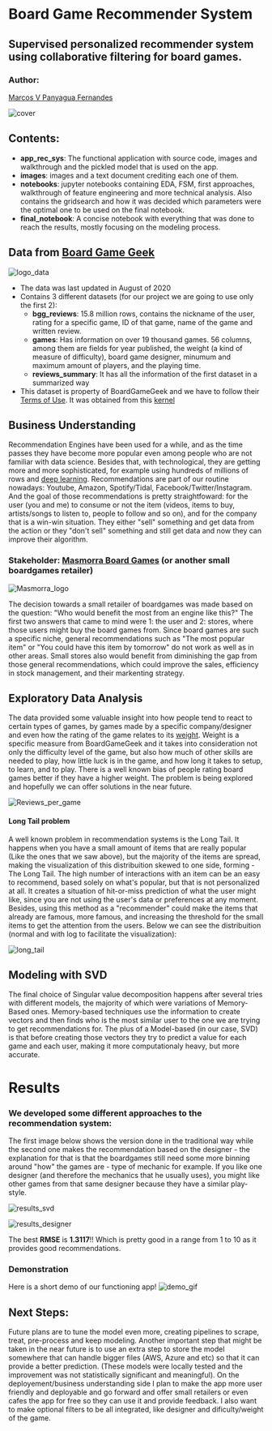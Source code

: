 # Board Game Recommender System 

## Supervised personalized recommender system using collaborative filtering for board games. 

### Author:
[Marcos V Panyagua Fernandes](https://www.linkedin.com/in/marcosvprestesfernandes/)

![cover](images/board_game_cafe.jpg)


## Contents:
* **app_rec_sys**: The functional application with source code, images and walkthrough and the pickled model that is used on the app.
* **images**: images and a text document crediting each one of them.
* **notebooks**: jupyter notebooks containing EDA, FSM, first approaches, walkthrough of feature engineering and more technical analysis. Also contains the gridsearch and how it was decided which parameters were the optimal one to be used on the final notebook.
* **final_notebook**: A concise notebook with everything that was done to reach the results, mostly focusing on the modeling process.


## Data from [Board Game Geek](https://boardgamegeek.com/)
![logo_data](images/bgg_logo.jfif)
- The data was last updated in August of 2020
- Contains 3 different datasets (for our project we are going to use only the first 2):
  - **bgg_reviews**: 15.8 million rows, contains the nickname of the user, rating for a specific game, ID of that game, name of the game and written review.
  - **games**: Has information on over 19 thousand games. 56 columns, among them are fields for year published, the weight (a kind of measure of difficulty), board game designer, minumum and maximum amount of players, and the playing time.
  - **reviews_summary**: It has all the information of the first dataset in a summarized way
- This dataset is property of BoardGameGeek and we have to follow their [Terms of Use](https://boardgamegeek.com/wiki/page/XML_API_Terms_of_Use#). It was obtained from this [kernel](https://www.kaggle.com/jvanelteren/boardgamegeek-reviews?select=bgg-15m-reviews.csv)


## Business Understanding
  Recommendation Engines have been used for a while, and as the time passes they have become more popular even among people who are not familiar with data science. Besides that, with technological, they are getting more and more sophisticated, for example using hundreds of millions of rows and [deep learning](https://towardsdatascience.com/introduction-to-recommender-systems-2-deep-neural-network-based-recommendation-systems-4e4484e64746). Recommendations are part of our routine nowadays: Youtube, Amazon, Spotify/Tidal, Facebook/Twitter/Instagram. And the goal of those recommendations is pretty straightfoward: for the user (you and me) to consume or not the item (videos, items to buy, artists/songs to listen to, people to follow and so on), and for the company that is a win-win situation. They either "sell" something and get data from the action or they "don't sell" something and still get data and now they can improve their algorithm.


### Stakeholder: [Masmorra Board Games](https://www.masmorra.com.br/) (or another small boardgames retailer)

![Masmorra_logo](images/masmorra_board_games.png)

  The decision towards a small retailer of boardgames was made based on the question: "Who would benefit the most from an engine like this?" The first two answers that came to mind were 1: the user and 2: stores, where those users might buy the board games from. Since board games are such a specific niche, general recommendations such as "The most popular item" or "You could have this item by tomorrow" do not work as well as in other areas. Small stores also would benefit from diminishing the gap from those general recommendations, which could improve the sales, efficiency in stock management, and their markenting strategy.


## Exploratory Data Analysis
  The data provided some valuable insight into how people tend to react to certain types of games, by games made by a specific company/designer and even how the rating of the game relates to its [weight](https://boardgamegeek.com/wiki/page/Weight). Weight is a specific measure from BoardGameGeek and it takes into consideration not only the difficulty level of the game, but also how much of other skills are needed to play, how little luck is in the game, and how long it takes to setup, to learn, and to play. There is a well known bias of people rating board games better if they have a higher weight. The problem is being explored and hopefully we can offer solutions in the near future.

![Reviews_per_game](images/most_reviewed_games.png)


#### Long Tail problem
  A well known problem in recommendation systems is the Long Tail. It happens when you have a small amount of items that are really popular (Like the ones that we saw above), but the majority of the items are spread, making the visualization of this distribuition skewed to one side, forming - The Long Tail.
The high number of interactions with an item can be an easy to recommend, based solely on what's popular, but that is not personalized at all.  It creates a situation of hit-or-miss prediction of what the user might like, since you are not using the user's data or preferences at any moment. Besides, using this method as a "recommender" could make the items that already are famous, more famous, and increasing the threshold for the small items to get the attention from the users. 
Below we can see the distribuition (normal and with log to facilitate the visualization):

![long_tail](images/hist_reviews_per_game.png)


## Modeling with SVD
  The final choice of Singular value decomposition happens after several tries with different models, the majority of which were variations of Memory-Based ones. Memory-based techniques use the information to create vectors and then finds who is the most similar user to the one we are trying to get recommendations for. The plus of a Model-based (in our case, SVD) is that before creating those vectors they try to predict a value for each game and each user, making it more computationaly heavy, but more accurate.

# Results
### We developed some different approaches to the recommendation system:
  The first image below shows the version done in the traditional way while the second one makes the recommendation based on the designer - the explanation for that is that the boardgames still need some more binning around "how" the games are - type of mechanic for example. If you like one designer (and therefore the mechanics that he usually uses), you might like other games from that same designer because they have a similar play-style.

![results_svd](images/results_function_svd.png)

![results_designer](images/jollyfulpanda_designer.png)

The best **RMSE** is **1.3117**!! Which is pretty good in a range from 1 to 10 as it provides good recommendations.

### Demonstration 
Here is a short demo of our functioning app!
![demo_gif](images/demo_rec_sys.gif)

## Next Steps:
  Future plans are to tune the model even more, creating pipelines to scrape, treat, pre-process and keep modeling. Another important step that might be taken in the near future is to use an extra step to store the model somewhere that can handle bigger files (AWS, Azure and etc) so that it can provide a better prediction. (These models were locally tested and the improvement was not statistically significant and meaningful).
  On the deployement/business understanding side I plan to make the app more user friendly and deployable and go forward and offer small retailers or even cafes the app for free so they can use it and provide feedback. I also want to make optional filters to be all integrated, like designer and dificulty/weight of the game.
